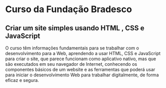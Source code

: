 # Curso da Fundação Bradesco

## Criar um site simples usando HTML , CSS e JavaScript

O curso têm informações fundamentais para se trabalhar com o desenvolvimento para a Web, aprendendo a usar HTML, CSS e JavaScript para criar o site, que parece funcionam como aplicativo nativo, mas que são executados em seu navegador de Internet, conhecendo os componentes básicos de um website e as ferramentas que poderá usar para iniciar o desenvolvimento Web para trabalhar digitalmente, de forma eficaz e segura.
